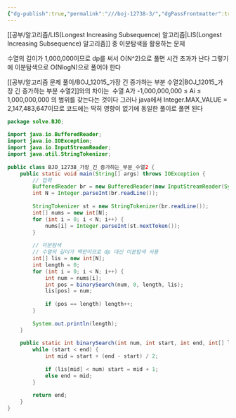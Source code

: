 ```yaml
---
{"dg-publish":true,"permalink":"///boj-12738-3/","dgPassFrontmatter":true}
---
```



[[공부/알고리즘/LIS(Longest Increasing Subsequence) 알고리즘\|LIS(Longest Increasing Subsequence) 알고리즘]] 중 이분탐색을 활용하는 문제

수열의 길이가 1,000,000이므로 dp를 써서 O(N^2)으로 풀면 시간 초과가 난다
그렇기에 이분탐색으로 O(NlogN)으로 풀어야 한다

[[공부/알고리즘 문제 풀이/BOJ_12015_가장 긴 증가하는 부분 수열2\|BOJ_12015_가장 긴 증가하는 부분 수열2]]와의 차이는
 수열 A가 -1,000,000,000 ≤ Ai ≤ 1,000,000,000 의 범위를 갖는다는 것이다
그러나 java에서 Integer.MAX_VALUE = 2,147,483,647이므로 코드에는 딱히 영향이 없기에 동일한 풀이로 풀면 된다

```java
package solve.BJO;  
  
import java.io.BufferedReader;  
import java.io.IOException;  
import java.io.InputStreamReader;  
import java.util.StringTokenizer;  
  
public class BJO_12738_가장_긴_증가하는_부분_수열2 {  
    public static void main(String[] args) throws IOException {  
        // 입력  
        BufferedReader br = new BufferedReader(new InputStreamReader(System.in));  
        int N = Integer.parseInt(br.readLine());  
  
        StringTokenizer st = new StringTokenizer(br.readLine());  
        int[] nums = new int[N];  
        for (int i = 0; i < N; i++) {  
            nums[i] = Integer.parseInt(st.nextToken());  
        }  
  
        // 이분탐색  
        // 수열의 길이가 백만이므로 dp 대신 이분탐색 사용  
        int[] lis = new int[N];  
        int length = 0;  
        for (int i = 0; i < N; i++) {  
            int num = nums[i];  
            int pos = binarySearch(num, 0, length, lis);  
            lis[pos] = num;  
  
            if (pos == length) length++;  
        }  
  
        System.out.println(length);  
    }  
  
    public static int binarySearch(int num, int start, int end, int[] lis) {  
        while (start < end) {  
            int mid = start + (end - start) / 2;  
  
            if (lis[mid] < num) start = mid + 1;  
            else end = mid;  
        }  
  
        return end;  
    }  
}
```